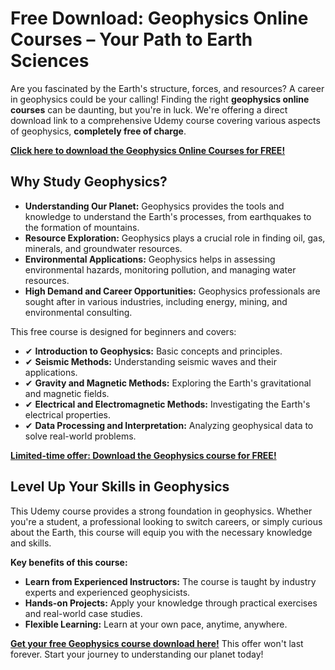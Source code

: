 # Free Download: Geophysics Online Courses – Your Path to Earth Sciences

Are you fascinated by the Earth's structure, forces, and resources? A career in geophysics could be your calling! Finding the right **geophysics online courses** can be daunting, but you're in luck. We're offering a direct download link to a comprehensive Udemy course covering various aspects of geophysics, **completely free of charge**.

[**Click here to download the Geophysics Online Courses for FREE!**](https://udemywork.com/geophysics-online-courses)

## Why Study Geophysics?

*   **Understanding Our Planet:** Geophysics provides the tools and knowledge to understand the Earth's processes, from earthquakes to the formation of mountains.
*   **Resource Exploration:** Geophysics plays a crucial role in finding oil, gas, minerals, and groundwater resources.
*   **Environmental Applications:** Geophysics helps in assessing environmental hazards, monitoring pollution, and managing water resources.
*   **High Demand and Career Opportunities:** Geophysics professionals are sought after in various industries, including energy, mining, and environmental consulting.

This free course is designed for beginners and covers:

*   ✔ **Introduction to Geophysics:** Basic concepts and principles.
*   ✔ **Seismic Methods:** Understanding seismic waves and their applications.
*   ✔ **Gravity and Magnetic Methods:** Exploring the Earth's gravitational and magnetic fields.
*   ✔ **Electrical and Electromagnetic Methods:** Investigating the Earth's electrical properties.
*   ✔ **Data Processing and Interpretation:** Analyzing geophysical data to solve real-world problems.

[**Limited-time offer: Download the Geophysics course for FREE!**](https://udemywork.com/geophysics-online-courses)

## Level Up Your Skills in Geophysics

This Udemy course provides a strong foundation in geophysics. Whether you're a student, a professional looking to switch careers, or simply curious about the Earth, this course will equip you with the necessary knowledge and skills.

**Key benefits of this course:**

*   **Learn from Experienced Instructors:** The course is taught by industry experts and experienced geophysicists.
*   **Hands-on Projects:** Apply your knowledge through practical exercises and real-world case studies.
*   **Flexible Learning:** Learn at your own pace, anytime, anywhere.

[**Get your free Geophysics course download here!**](https://udemywork.com/geophysics-online-courses) This offer won't last forever. Start your journey to understanding our planet today!
